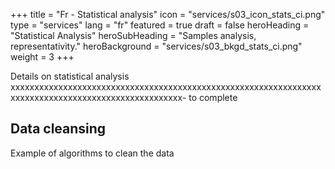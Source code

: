 +++
title = "Fr - Statistical analysis"
icon = "services/s03_icon_stats_ci.png"
type = "services"
lang = "fr"
featured = true
draft = false
heroHeading = "Statistical Analysis"
heroSubHeading = "Samples analysis, representativity."
heroBackground = "services/s03_bkgd_stats_ci.png"
weight = 3
+++

Details on statistical analysis xxxxxxxxxxxxxxxxxxxxxxxxxxxxxxxxxxxxxxxxxxxxxxxxxxxxxxxxxxxxxxxxxxxxxxxxxxxxxxxxxxxxxxxxxxxxxxxxxxxxx- to complete

## Data cleansing

Example of algorithms to clean the data
